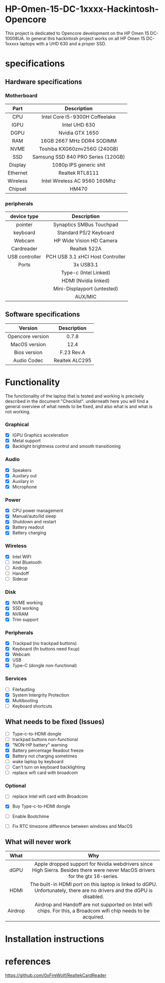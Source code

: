 # HP-Omen-15-DC-1xxxx-Hackintosh-Opencore

This project is dedicated to Opencore development on the HP Omen 15 DC-10008UA. In general this hackintosh project works on all HP Omen 15 DC-1xxxxx laptops with a UHD 630 and a proper SSD. 
# specifications
## Hardware specifications
### Motherboard

| Part  | Description |
| :-: | :-: |
| CPU     | Intel Core I5-9300H Coffeelake |
| IGPU    | Intel UHD 630 |
| DGPU    | Nvidia GTX 1650 |
| RAM     | 16GB 2667 MHz DDR4 SODIMM |
| NVME    | Toshiba KXG60znv256G (240GB) |
| SSD     | Samsung SSD 840 PRO Series (120GB) | 
| Display | 1080p IPS generic shit |
| Ethernet| Realtek RTL8111|
| Wireless| Intel Wireless AC 9560 160Mhz |
| Chipset | HM470 |

### peripherals   

| device type  | Description |
| :-: | :-: |
| pointer | Synaptics SMBus Touchpad |
| keyboard| Standard PS/2 Keyboard |
| Webcam | HP Wide Vision HD Camera |
| Cardreader | Realtek 522A |
|USB controller| PCH USB 3.1 xHCI Host Controller |
| Ports | 3x USB3.1 |
| | Type-c (Intel Linked)|
| | HDMI (Nvidia linked)|
| | Mini-Displayport (untested)|
| | AUX/MIC|
## Software specifications

| Version  | Description |
| :-: | :-: |
|Opencore version | 0.7.8 |
|MacOS version| 12.4 |
|Bios version |F.23 Rev.A|
|Audio Codec |Realtek ALC295|

# Functionality
The functionality of the laptop that is tested and working is precisely described in the document "Checklist". 
underneath here you will find a general overview of what needs to be fixed, and also what is and what is not working.

### Graphical
- [x] IGPU Graphics acceleration 
- [x] Metal support
- [x] Backlight brightness control and smooth transitioning

### Audio
- [x] Speakers
- [x] Auxilary out
- [x] Auxilary in
- [x] Microphone

### Power
- [x] CPU power management
- [x] Manual/auto/lid sleep
- [x] Shutdown and restart
- [x] Battery readout
- [x] Battery charging

### Wireless
- [x] Intel WIFI
- [ ] Intel Bluetooth
- [ ] Airdrop
- [ ] Handoff
- [ ] Sidecar

### Disk
- [x] NVME working
- [x] SSD working
- [x] NVRAM
- [x] Trim support

### Peripherals
- [x] Trackpad (no trackpad buttons)
- [x] Keyboard (fn buttons need fixup)
- [x] Webcam
- [x] USB
- [x] Type-C (dongle non-functional)

### Services
- [ ] Filefautling
- [x] System Intergrity Protection
- [x] Multibooting
- [ ] Keyboard shortcuts 

## What needs to be fixed (Issues)

- [ ] Type-c-to-HDMI dongle
- [ ] trackpad buttons non-functional
- [x] "NON-HP battery" warning
- [x] Battery percentage Readout freeze
- [x] Battery not charging sometimes
- [ ] wake laptop by keyboard
- [ ] Can't turn on keyboard backlighting
- [ ] replace wifi card with broadcom

### Optional
- [ ] replace Intel wifi card with Broadcom
- [x] Buy Type-c-to-HDMI dongle
- [ ] Enable Bootchime
- [ ] Fix RTC timezone difference between windows and MacOS


## What will never work
| What  | Why |
| :-: | :-: |
| dGPU | Apple dropped support for Nvidia webdrivers since High Sierra. Besides there were never MacOS drivers for the gtx 16-series.|
| HDMI | The built-in HDMI port on this laptop is linked to dGPU. Unfortunately, there are no drivers and the dGPU is disabled.|
|Airdrop| Airdrop and Handoff are not supported on Intel wifi chips. For this, a Broadcom wifi chip needs to be acquired.|

# Installation instructions
# references
https://github.com/0xFireWolf/RealtekCardReader
